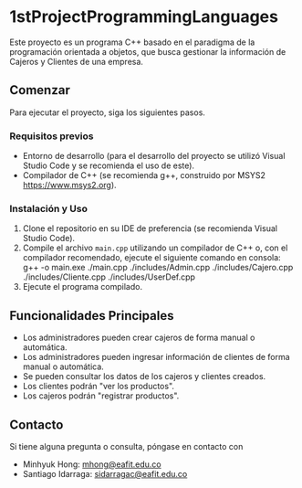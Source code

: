 # 1stProjectProgrammingLanguages

Este proyecto es un programa C++ basado en el paradigma de la programación orientada a objetos, que busca gestionar la información de Cajeros y Clientes de una empresa.

## Comenzar

Para ejecutar el proyecto, siga los siguientes pasos.

### Requisitos previos

- Entorno de desarrollo (para el desarrollo del proyecto se utilizó Visual Studio Code y se recomienda el uso de este).
- Compilador de C++ (se recomienda g++, construido por MSYS2 https://www.msys2.org).

### Instalación y Uso

1. Clone el repositorio en su IDE de preferencia (se recomienda Visual Studio Code).
2. Compile el archivo `main.cpp` utilizando un compilador de C++ o, con el compilador recomendado, ejecute el siguiente comando en consola:
    g++ -o main.exe ./main.cpp ./includes/Admin.cpp ./includes/Cajero.cpp ./includes/Cliente.cpp ./includes/UserDef.cpp
3. Ejecute el programa compilado.

## Funcionalidades Principales

- Los administradores pueden crear cajeros de forma manual o automática.
- Los administradores pueden ingresar información de clientes de forma manual o automática.
- Se pueden consultar los datos de los cajeros y clientes creados.
- Los clientes podrán "ver los productos".
- Los cajeros podrán "registrar productos".

## Contacto

Si tiene alguna pregunta o consulta, póngase en contacto con
- Minhyuk Hong: mhong@eafit.edu.co
- Santiago Idarraga: sidarragac@eafit.edu.co
